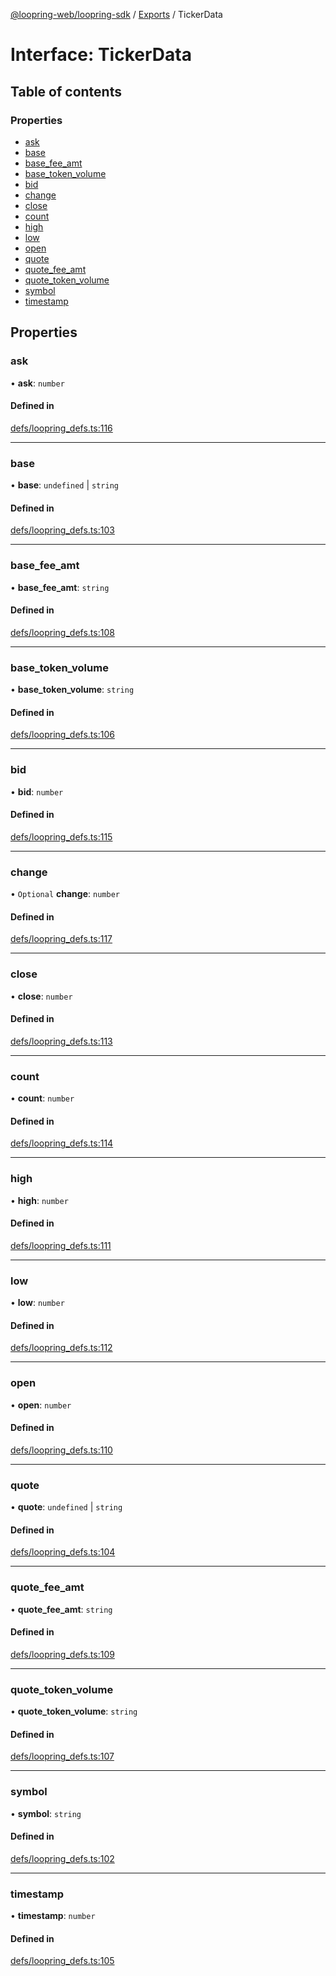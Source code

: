[@loopring-web/loopring-sdk](../README.md) / [Exports](../modules.md) / TickerData

# Interface: TickerData

## Table of contents

### Properties

- [ask](TickerData.md#ask)
- [base](TickerData.md#base)
- [base\_fee\_amt](TickerData.md#base_fee_amt)
- [base\_token\_volume](TickerData.md#base_token_volume)
- [bid](TickerData.md#bid)
- [change](TickerData.md#change)
- [close](TickerData.md#close)
- [count](TickerData.md#count)
- [high](TickerData.md#high)
- [low](TickerData.md#low)
- [open](TickerData.md#open)
- [quote](TickerData.md#quote)
- [quote\_fee\_amt](TickerData.md#quote_fee_amt)
- [quote\_token\_volume](TickerData.md#quote_token_volume)
- [symbol](TickerData.md#symbol)
- [timestamp](TickerData.md#timestamp)

## Properties

### ask

• **ask**: `number`

#### Defined in

[defs/loopring_defs.ts:116](https://github.com/Loopring/loopring_sdk/blob/18accaa/src/defs/loopring_defs.ts#L116)

___

### base

• **base**: `undefined` \| `string`

#### Defined in

[defs/loopring_defs.ts:103](https://github.com/Loopring/loopring_sdk/blob/18accaa/src/defs/loopring_defs.ts#L103)

___

### base\_fee\_amt

• **base\_fee\_amt**: `string`

#### Defined in

[defs/loopring_defs.ts:108](https://github.com/Loopring/loopring_sdk/blob/18accaa/src/defs/loopring_defs.ts#L108)

___

### base\_token\_volume

• **base\_token\_volume**: `string`

#### Defined in

[defs/loopring_defs.ts:106](https://github.com/Loopring/loopring_sdk/blob/18accaa/src/defs/loopring_defs.ts#L106)

___

### bid

• **bid**: `number`

#### Defined in

[defs/loopring_defs.ts:115](https://github.com/Loopring/loopring_sdk/blob/18accaa/src/defs/loopring_defs.ts#L115)

___

### change

• `Optional` **change**: `number`

#### Defined in

[defs/loopring_defs.ts:117](https://github.com/Loopring/loopring_sdk/blob/18accaa/src/defs/loopring_defs.ts#L117)

___

### close

• **close**: `number`

#### Defined in

[defs/loopring_defs.ts:113](https://github.com/Loopring/loopring_sdk/blob/18accaa/src/defs/loopring_defs.ts#L113)

___

### count

• **count**: `number`

#### Defined in

[defs/loopring_defs.ts:114](https://github.com/Loopring/loopring_sdk/blob/18accaa/src/defs/loopring_defs.ts#L114)

___

### high

• **high**: `number`

#### Defined in

[defs/loopring_defs.ts:111](https://github.com/Loopring/loopring_sdk/blob/18accaa/src/defs/loopring_defs.ts#L111)

___

### low

• **low**: `number`

#### Defined in

[defs/loopring_defs.ts:112](https://github.com/Loopring/loopring_sdk/blob/18accaa/src/defs/loopring_defs.ts#L112)

___

### open

• **open**: `number`

#### Defined in

[defs/loopring_defs.ts:110](https://github.com/Loopring/loopring_sdk/blob/18accaa/src/defs/loopring_defs.ts#L110)

___

### quote

• **quote**: `undefined` \| `string`

#### Defined in

[defs/loopring_defs.ts:104](https://github.com/Loopring/loopring_sdk/blob/18accaa/src/defs/loopring_defs.ts#L104)

___

### quote\_fee\_amt

• **quote\_fee\_amt**: `string`

#### Defined in

[defs/loopring_defs.ts:109](https://github.com/Loopring/loopring_sdk/blob/18accaa/src/defs/loopring_defs.ts#L109)

___

### quote\_token\_volume

• **quote\_token\_volume**: `string`

#### Defined in

[defs/loopring_defs.ts:107](https://github.com/Loopring/loopring_sdk/blob/18accaa/src/defs/loopring_defs.ts#L107)

___

### symbol

• **symbol**: `string`

#### Defined in

[defs/loopring_defs.ts:102](https://github.com/Loopring/loopring_sdk/blob/18accaa/src/defs/loopring_defs.ts#L102)

___

### timestamp

• **timestamp**: `number`

#### Defined in

[defs/loopring_defs.ts:105](https://github.com/Loopring/loopring_sdk/blob/18accaa/src/defs/loopring_defs.ts#L105)
